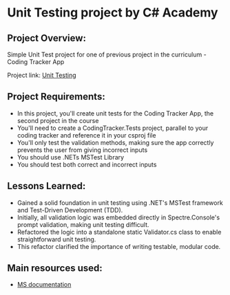 # Unit Testing project by C# Academy
## Project Overview:

Simple Unit Test project for one of previous project in the curriculum - Coding Tracker App

Project link: [Unit Testing](https://www.thecsharpacademy.com/project/21/unit-testing)
## Project Requirements:

- In this project, you'll create unit tests for the Coding Tracker App, the second project in the course
- You'll need to create a CodingTracker.Tests project, parallel to your coding tracker and reference it in your csproj file
- You'll only test the validation methods, making sure the app correctly prevents the user from giving incorrect inputs
- You should use .NETs MSTest Library
- You should test both correct and incorrect inputs

## Lessons Learned:

- Gained a solid foundation in unit testing using .NET's MSTest framework and Test-Driven Development (TDD).
- Initially, all validation logic was embedded directly in Spectre.Console's prompt validation, making unit testing difficult.
- Refactored the logic into a standalone static Validator.cs class to enable straightforward unit testing.
- This refactor clarified the importance of writing testable, modular code.

## Main resources used:
- [MS documentation](https://learn.microsoft.com/en-us/dotnet/core/testing/unit-testing-csharp-with-mstest)
